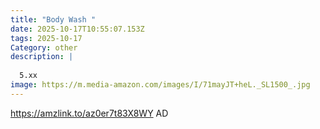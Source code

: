 ```yaml
---
title: "Body Wash "
date: 2025-10-17T10:55:07.153Z
tags: 2025-10-17
Category: other
description: |
  
  5.xx
image: https://m.media-amazon.com/images/I/71mayJT+heL._SL1500_.jpg
---
```

https://amzlink.to/az0er7t83X8WY
AD